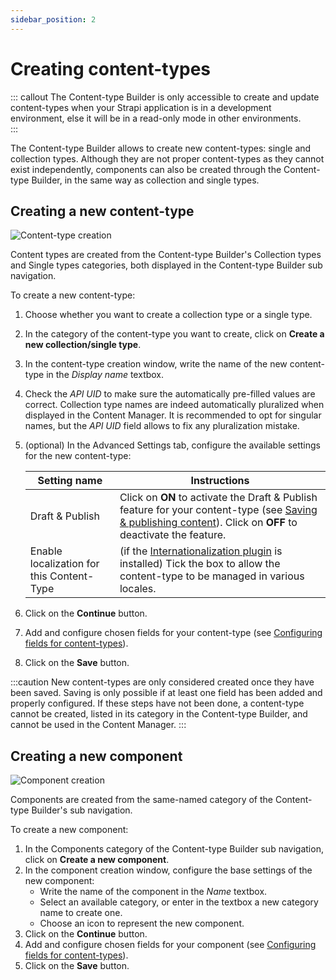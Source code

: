 ```yaml
---
sidebar_position: 2
---
```


# Creating content-types

::: callout The Content-type Builder is only accessible to create and update content-types when your Strapi application is in a development environment, else it will be in a read-only mode in other environments.
<br/>
:::

The Content-type Builder allows to create new content-types: single and collection types. Although they are not proper content-types as they cannot exist independently, components can also be created through the Content-type Builder, in the same way as collection and single types.

## Creating a new content-type

![Content-type creation](/img/assets/content-types-builder/content-type-creation.png)

Content types are created from the Content-type Builder's Collection types and Single types categories, both displayed in the Content-type Builder sub navigation.

To create a new content-type:

1. Choose whether you want to create a collection type or a single type.
2. In the category of the content-type you want to create, click on **Create a new collection/single type**.
3. In the content-type creation window, write the name of the new content-type in the *Display name* textbox.
4. Check the *API UID* to make sure the automatically pre-filled values are correct. Collection type names are indeed automatically pluralized when displayed in the Content Manager. It is recommended to opt for singular names, but the *API UID* field allows to fix any pluralization mistake.
5. (optional) In the Advanced Settings tab, configure the available settings for the new content-type:

      | Setting name    | Instructions                                                                                                                                     |
      |-----------------|--------------------------------------------------------------------------------------------------------------------------------------------------|
      | Draft & Publish | Click on **ON** to activate the Draft & Publish feature for your content-type (see [Saving & publishing content](#)). Click on **OFF** to deactivate the feature. |
      | Enable localization for this Content-Type | (if the [Internationalization plugin](#) is installed) Tick the box to allow the content-type to be managed in various locales. |

6. Click on the **Continue** button.
7. Add and configure chosen fields for your content-type (see [Configuring fields for content-types](/docs/user-docs/content-types-builder/configuring-fields-content-type)).
8. Click on the **Save** button.

:::caution
New content-types are only considered created once they have been saved. Saving is only possible if at least one field has been added and properly configured. If these steps have not been done, a content-type cannot be created, listed in its category in the Content-type Builder, and cannot be used in the Content Manager.
:::

## Creating a new component

![Component creation](/img/assets/content-types-builder/component-creation.png)

Components are created from the same-named category of the Content-type Builder's sub navigation.

To create a new component:

1. In the Components category of the Content-type Builder sub navigation, click on **Create a new component**.
2. In the component creation window, configure the base settings of the new component:
   - Write the name of the component in the *Name* textbox.
   - Select an available category, or enter in the textbox a new category name to create one.
   - Choose an icon to represent the new component.
3. Click on the **Continue** button.
4. Add and configure chosen fields for your component (see [Configuring fields for content-types](/docs/user-docs/content-types-builder/configuring-fields-content-type)).
5. Click on the **Save** button.
